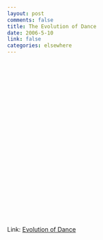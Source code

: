 ```yaml
--- 
layout: post
comments: false
title: The Evolution of Dance
date: 2006-5-10
link: false
categories: elsewhere
---
```

<p><object width="425" height="350">
<br />
<param name="movie" value="http://www.youtube.com/v/dMH0bHeiRNg"></param><embed src="http://www.youtube.com/v/dMH0bHeiRNg" type="application/x-shockwave-flash" width="425" height="350"></embed></object></p>

<p>Link: <a href="http://www.youtube.com/watch?v=dMH0bHeiRNg" target="_blank">Evolution of Dance</a></p>
